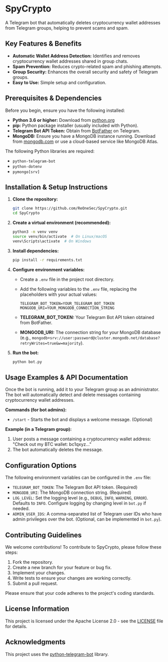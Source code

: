 # SpyCrypto

A Telegram bot that automatically deletes cryptocurrency wallet addresses from Telegram groups, helping to prevent scams and spam.

## Key Features & Benefits

*   **Automatic Wallet Address Detection:** Identifies and removes cryptocurrency wallet addresses shared in group chats.
*   **Spam Prevention:** Reduces crypto-related spam and phishing attempts.
*   **Group Security:** Enhances the overall security and safety of Telegram groups.
*   **Easy to Use:** Simple setup and configuration.

## Prerequisites & Dependencies

Before you begin, ensure you have the following installed:

*   **Python 3.6 or higher:**  Download from [python.org](https://www.python.org/downloads/)
*   **pip:** Python package installer (usually included with Python).
*   **Telegram Bot API Token:** Obtain from [BotFather](https://t.me/BotFather) on Telegram.
*   **MongoDB:** Ensure you have a MongoDB instance running.  Download from [mongodb.com](https://www.mongodb.com/try/download/community) or use a cloud-based service like MongoDB Atlas.

The following Python libraries are required:

*   `python-telegram-bot`
*   `python-dotenv`
*   `pymongo[srv]`

## Installation & Setup Instructions

1.  **Clone the repository:**

    ```bash
    git clone https://github.com/ReOneSec/SpyCrypto.git
    cd SpyCrypto
    ```

2.  **Create a virtual environment (recommended):**

    ```bash
    python3 -m venv venv
    source venv/bin/activate  # On Linux/macOS
    venv\Scripts\activate  # On Windows
    ```

3.  **Install dependencies:**

    ```bash
    pip install -r requirements.txt
    ```

4.  **Configure environment variables:**

    *   Create a `.env` file in the project root directory.
    *   Add the following variables to the `.env` file, replacing the placeholders with your actual values:

        ```
        TELEGRAM_BOT_TOKEN=YOUR_TELEGRAM_BOT_TOKEN
        MONGODB_URI=YOUR_MONGODB_CONNECTION_STRING
        ```

    *   **TELEGRAM_BOT_TOKEN:** Your Telegram Bot API token obtained from BotFather.
    *   **MONGODB_URI:**  The connection string for your MongoDB database (e.g., `mongodb+srv://user:password@cluster.mongodb.net/database?retryWrites=true&w=majority`).

5.  **Run the bot:**

    ```bash
    python bot.py
    ```

## Usage Examples & API Documentation

Once the bot is running, add it to your Telegram group as an administrator. The bot will automatically detect and delete messages containing cryptocurrency wallet addresses.

**Commands (for bot admins):**

*   `/start` - Starts the bot and displays a welcome message. (Optional)

**Example (in a Telegram group):**

1.  User posts a message containing a cryptocurrency wallet address: "Check out my BTC wallet: bc1qxyz..."
2.  The bot automatically deletes the message.

## Configuration Options

The following environment variables can be configured in the `.env` file:

*   `TELEGRAM_BOT_TOKEN`:  The Telegram Bot API token.  (Required)
*   `MONGODB_URI`: The MongoDB connection string. (Required)
*   `LOG_LEVEL`:  Set the logging level (e.g., `DEBUG`, `INFO`, `WARNING`, `ERROR`).  Defaults to `INFO`.  Configure logging by changing level in `bot.py` if needed.
*   `ADMIN_USER_IDS`: A comma-separated list of Telegram user IDs who have admin privileges over the bot. (Optional, can be implemented in `bot.py`).

## Contributing Guidelines

We welcome contributions! To contribute to SpyCrypto, please follow these steps:

1.  Fork the repository.
2.  Create a new branch for your feature or bug fix.
3.  Implement your changes.
4.  Write tests to ensure your changes are working correctly.
5.  Submit a pull request.

Please ensure that your code adheres to the project's coding standards.

## License Information

This project is licensed under the Apache License 2.0 - see the [LICENSE](LICENSE) file for details.

## Acknowledgments

This project uses the [python-telegram-bot](https://github.com/python-telegram-bot/python-telegram-bot) library.
